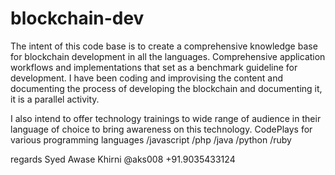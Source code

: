# blockchain-dev

The intent of this code base is to create a comprehensive knowledge base for blockchain development in all the languages. 
Comprehensive application workflows and implementations that set as a benchmark guideline for development. I have been coding
and improvising the content and documenting the process of developing the blockchain and documenting it, it is a parallel activity. 

I also intend to offer technology trainings to wide range of audience in their language of choice to bring awareness on this technology.
CodePlays for various programming languages
/javascript 
/php
/java
/python 
/ruby

regards
Syed Awase Khirni 
@aks008
+91.9035433124
